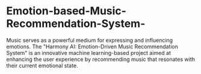 # Emotion-based-Music-Recommendation-System-
Music serves as a powerful  medium for expressing and influencing emotions. The  "Harmony AI: Emotion-Driven Music Recommendation  System" is an innovative machine learning-based project aimed  at enhancing the user experience by recommending music that  resonates with their current emotional state. 
